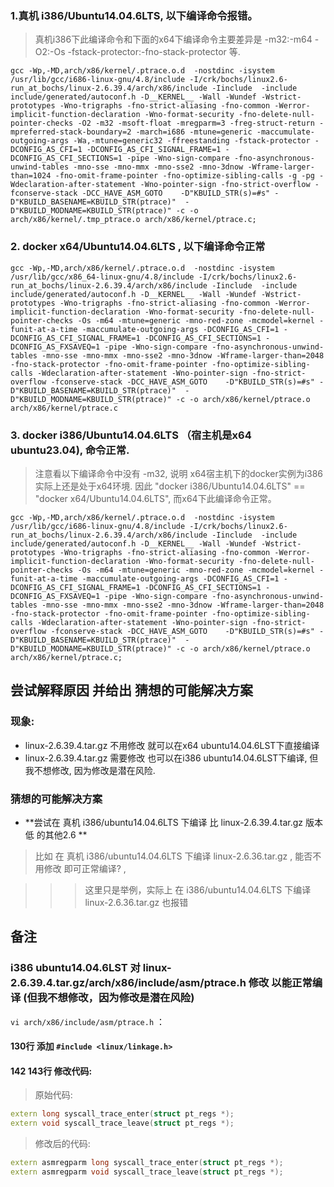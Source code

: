 ### 1.真机 i386/Ubuntu14.04.6LTS, 以下编译命令报错。 
> 真机i386下此编译命令和下面的x64下编译命令主要差异是  -m32:-m64 -O2:-Os -fstack-protector:-fno-stack-protector 等.
```shell
gcc -Wp,-MD,arch/x86/kernel/.ptrace.o.d  -nostdinc -isystem /usr/lib/gcc/i686-linux-gnu/4.8/include -I/crk/bochs/linux2.6-run_at_bochs/linux-2.6.39.4/arch/x86/include -Iinclude  -include include/generated/autoconf.h -D__KERNEL__ -Wall -Wundef -Wstrict-prototypes -Wno-trigraphs -fno-strict-aliasing -fno-common -Werror-implicit-function-declaration -Wno-format-security -fno-delete-null-pointer-checks -O2 -m32 -msoft-float -mregparm=3 -freg-struct-return -mpreferred-stack-boundary=2 -march=i686 -mtune=generic -maccumulate-outgoing-args -Wa,-mtune=generic32 -ffreestanding -fstack-protector -DCONFIG_AS_CFI=1 -DCONFIG_AS_CFI_SIGNAL_FRAME=1 -DCONFIG_AS_CFI_SECTIONS=1 -pipe -Wno-sign-compare -fno-asynchronous-unwind-tables -mno-sse -mno-mmx -mno-sse2 -mno-3dnow -Wframe-larger-than=1024 -fno-omit-frame-pointer -fno-optimize-sibling-calls -g -pg -Wdeclaration-after-statement -Wno-pointer-sign -fno-strict-overflow -fconserve-stack -DCC_HAVE_ASM_GOTO    -D"KBUILD_STR(s)=#s" -D"KBUILD_BASENAME=KBUILD_STR(ptrace)"  -D"KBUILD_MODNAME=KBUILD_STR(ptrace)" -c -o arch/x86/kernel/.tmp_ptrace.o arch/x86/kernel/ptrace.c;
```


### 2. docker x64/Ubuntu14.04.6LTS , 以下编译命令正常
```shell
gcc -Wp,-MD,arch/x86/kernel/.ptrace.o.d  -nostdinc -isystem /usr/lib/gcc/x86_64-linux-gnu/4.8/include -I/crk/bochs/linux2.6-run_at_bochs/linux-2.6.39.4/arch/x86/include -Iinclude  -include include/generated/autoconf.h -D__KERNEL__ -Wall -Wundef -Wstrict-prototypes -Wno-trigraphs -fno-strict-aliasing -fno-common -Werror-implicit-function-declaration -Wno-format-security -fno-delete-null-pointer-checks -Os -m64 -mtune=generic -mno-red-zone -mcmodel=kernel -funit-at-a-time -maccumulate-outgoing-args -DCONFIG_AS_CFI=1 -DCONFIG_AS_CFI_SIGNAL_FRAME=1 -DCONFIG_AS_CFI_SECTIONS=1 -DCONFIG_AS_FXSAVEQ=1 -pipe -Wno-sign-compare -fno-asynchronous-unwind-tables -mno-sse -mno-mmx -mno-sse2 -mno-3dnow -Wframe-larger-than=2048 -fno-stack-protector -fno-omit-frame-pointer -fno-optimize-sibling-calls -Wdeclaration-after-statement -Wno-pointer-sign -fno-strict-overflow -fconserve-stack -DCC_HAVE_ASM_GOTO    -D"KBUILD_STR(s)=#s" -D"KBUILD_BASENAME=KBUILD_STR(ptrace)"  -D"KBUILD_MODNAME=KBUILD_STR(ptrace)" -c -o arch/x86/kernel/ptrace.o arch/x86/kernel/ptrace.c
```


### 3. docker i386/Ubuntu14.04.6LTS （宿主机是x64 ubuntu23.04), 命令正常.
> 注意看以下编译命令中没有 -m32, 说明 x64宿主机下的docker实例为i386实际上还是处于x64环境. 因此 "docker i386/Ubuntu14.04.6LTS" == "docker x64/Ubuntu14.04.6LTS", 而x64下此编译命令正常。
```shell
gcc -Wp,-MD,arch/x86/kernel/.ptrace.o.d  -nostdinc -isystem /usr/lib/gcc/i686-linux-gnu/4.8/include -I/crk/bochs/linux2.6-run_at_bochs/linux-2.6.39.4/arch/x86/include -Iinclude  -include include/generated/autoconf.h -D__KERNEL__ -Wall -Wundef -Wstrict-prototypes -Wno-trigraphs -fno-strict-aliasing -fno-common -Werror-implicit-function-declaration -Wno-format-security -fno-delete-null-pointer-checks -Os -m64 -mtune=generic -mno-red-zone -mcmodel=kernel -funit-at-a-time -maccumulate-outgoing-args -DCONFIG_AS_CFI=1 -DCONFIG_AS_CFI_SIGNAL_FRAME=1 -DCONFIG_AS_CFI_SECTIONS=1 -DCONFIG_AS_FXSAVEQ=1 -pipe -Wno-sign-compare -fno-asynchronous-unwind-tables -mno-sse -mno-mmx -mno-sse2 -mno-3dnow -Wframe-larger-than=2048 -fno-stack-protector -fno-omit-frame-pointer -fno-optimize-sibling-calls -Wdeclaration-after-statement -Wno-pointer-sign -fno-strict-overflow -fconserve-stack -DCC_HAVE_ASM_GOTO    -D"KBUILD_STR(s)=#s" -D"KBUILD_BASENAME=KBUILD_STR(ptrace)"  -D"KBUILD_MODNAME=KBUILD_STR(ptrace)" -c -o arch/x86/kernel/ptrace.o arch/x86/kernel/ptrace.c;  
```

## 尝试解释原因 并给出 猜想的可能解决方案
### 现象: 
- linux-2.6.39.4.tar.gz 不用修改 就可以在x64 ubuntu14.04.6LST下直接编译
- linux-2.6.39.4.tar.gz 需要修改 也可以在i386 ubuntu14.04.6LST下编译, 但我不想修改, 因为修改是潜在风险.

### 猜想的可能解决方案
- **尝试在 真机 i386/ubuntu14.04.6LTS 下编译 比 linux-2.6.39.4.tar.gz 版本低 的其他2.6 **

> 比如 在 真机 i386/ubuntu14.04.6LTS 下编译 linux-2.6.36.tar.gz , 能否不用修改 即可正常编译? ,

>>> 这里只是举例，实际上  在  i386/ubuntu14.04.6LTS 下编译 linux-2.6.36.tar.gz 也报错


## 备注
### i386 ubuntu14.04.6LST 对 linux-2.6.39.4.tar.gz/arch/x86/include/asm/ptrace.h 修改 以能正常编译  (但我不想修改，因为修改是潜在风险)
```vi arch/x86/include/asm/ptrace.h``` ：
#### 130行 添加 ```#include <linux/linkage.h>```

#### 142 143行 修改代码:
> 原始代码:
```cpp
extern long syscall_trace_enter(struct pt_regs *);
extern void syscall_trace_leave(struct pt_regs *);
```

> 修改后的代码:
```cpp
extern asmregparm long syscall_trace_enter(struct pt_regs *); 
extern asmregparm void syscall_trace_leave(struct pt_regs *);
```


